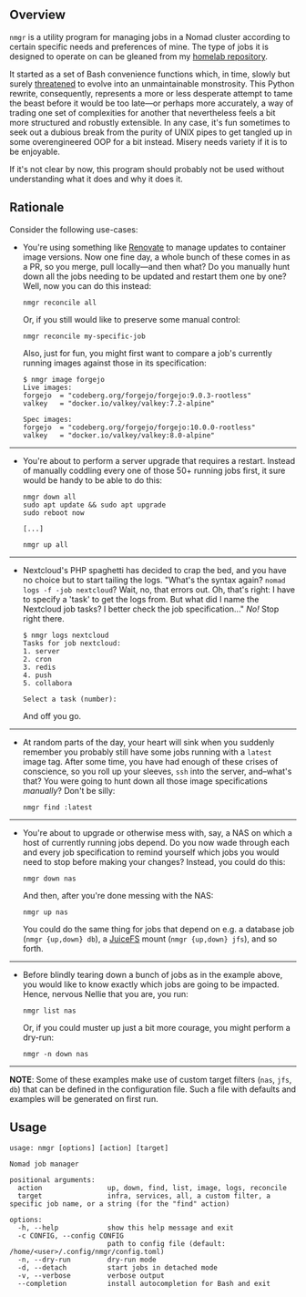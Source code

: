 ## Overview

`nmgr` is a utility program for managing jobs in a Nomad cluster according to certain specific needs and preferences of mine. The type of jobs it is designed to operate on can be gleaned from my [homelab repository](https://github.com/cycneuramus/homelab).

It started as a set of Bash convenience functions which, in time, slowly but surely [threatened](https://github.com/cycneuramus/nmgr/blob/bash-legacy/nmgr) to evolve into an unmaintainable monstrosity. This Python rewrite, consequently, represents a more or less desperate attempt to tame the beast before it would be too late—or perhaps more accurately, a way of trading one set of complexities for another that nevertheless feels a bit more structured and robustly extensible. In any case, it's fun sometimes to seek out a dubious break from the purity of UNIX pipes to get tangled up in some overengineered OOP for a bit instead. Misery needs variety if it is to be enjoyable.

If it's not clear by now, this program should probably not be used without understanding what it does and why it does it.

## Rationale

Consider the following use-cases:

+ You're using something like [Renovate](https://renovatebot.com) to manage updates to container image versions. Now one fine day, a whole bunch of these comes in as a PR, so you merge, pull locally—and then what? Do you manually hunt down all the jobs needing to be updated and restart them one by one? Well, now you can do this instead:

    `nmgr reconcile all`

    Or, if you still would like to preserve some manual control:

    `nmgr reconcile my-specific-job`

    Also, just for fun, you might first want to compare a job's currently running images against those in its specification:

    ```
    $ nmgr image forgejo
    Live images:
    forgejo  = "codeberg.org/forgejo/forgejo:9.0.3-rootless"
    valkey   = "docker.io/valkey/valkey:7.2-alpine"

    Spec images:
    forgejo  = "codeberg.org/forgejo/forgejo:10.0.0-rootless"
    valkey   = "docker.io/valkey/valkey:8.0-alpine"
    ```

---

+ You're about to perform a server upgrade that requires a restart. Instead of manually coddling every one of those 50+ running jobs first, it sure would be handy to be able to do this:

    ```
    nmgr down all
    sudo apt update && sudo apt upgrade
    sudo reboot now

    [...]

    nmgr up all
    ```

---

+ Nextcloud's PHP spaghetti has decided to crap the bed, and you have no choice but to start tailing the logs. "What's the syntax again? `nomad logs -f -job nextcloud`? Wait, no, that errors out. Oh, that's right: I have to specify a 'task' to get the logs from. But what did I name the Nextcloud job tasks? I better check the job specification..." *No!* Stop right there.

    ```
    $ nmgr logs nextcloud
    Tasks for job nextcloud:
    1. server
    2. cron
    3. redis
    4. push
    5. collabora

    Select a task (number):
    ```

    And off you go.

---

+ At random parts of the day, your heart will sink when you suddenly remember you probably still have some jobs running with a `latest` image tag. After some time, you have had enough of these crises of conscience, so you roll up your sleeves, `ssh` into the server, and–what's that? You were going to hunt down all those image specifications *manually*? Don't be silly:

    `nmgr find :latest`

---

+ You're about to upgrade or otherwise mess with, say, a NAS on which a host of currently running jobs depend. Do you now wade through each and every job specification to remind yourself which jobs you would need to stop before making your changes? Instead, you could do this:

    `nmgr down nas`

    And then, after you're done messing with the NAS:

    `nmgr up nas`

    You could do the same thing for jobs that depend on e.g. a database job (`nmgr {up,down} db`), a [JuiceFS](https://juicefs.com) mount (`nmgr {up,down} jfs`), and so forth.

---

+ Before blindly tearing down a bunch of jobs as in the example above, you would like to know exactly which jobs are going to be impacted. Hence, nervous Nellie that you are, you run:

    `nmgr list nas`

    Or, if you could muster up just a bit more courage, you might perform a dry-run:

    `nmgr -n down nas`

---

**NOTE**: Some of these examples make use of custom target filters (`nas`, `jfs`, `db`) that can be defined in the configuration file. Such a file with defaults and examples will be generated on first run.

## Usage

```
usage: nmgr [options] [action] [target]

Nomad job manager

positional arguments:
  action                up, down, find, list, image, logs, reconcile
  target                infra, services, all, a custom filter, a specific job name, or a string (for the "find" action)

options:
  -h, --help            show this help message and exit
  -c CONFIG, --config CONFIG
                        path to config file (default: /home/<user>/.config/nmgr/config.toml)
  -n, --dry-run         dry-run mode
  -d, --detach          start jobs in detached mode
  -v, --verbose         verbose output
  --completion          install autocompletion for Bash and exit
```
